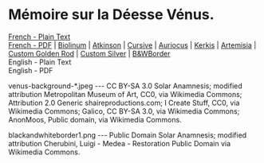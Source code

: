 # Mémoire sur la Déesse Vénus.

[French - Plain Text](full-text-french.md)  
[French - PDF](https://cdn.solaranamnesis.com/PierreLarcher/larcher_venus_1776_french.pdf) | [Biolinum](https://cdn.solaranamnesis.com/PierreLarcher/larcher_venus_1776_french_biolinum.pdf) | [Atkinson](https://cdn.solaranamnesis.com/PierreLarcher/larcher_venus_1776_french_atkinson.pdf) | [Cursive](https://cdn.solaranamnesis.com/PierreLarcher/larcher_venus_1776_french_frcursive.pdf) | [Auriocus](https://cdn.solaranamnesis.com/PierreLarcher/larcher_venus_1776_french_aurical.pdf) | [Kerkis](https://cdn.solaranamnesis.com/PierreLarcher/larcher_venus_1776_french_kerkis.pdf) | [Artemisia](https://cdn.solaranamnesis.com/PierreLarcher/larcher_venus_1776_french_artemisia.pdf) | [Custom Golden Rod](https://cdn.solaranamnesis.com/PierreLarcher/larcher_venus_1776_french_customvenus.pdf) | [Custom Silver](https://cdn.solaranamnesis.com/PierreLarcher/larcher_venus_1776_french_customvenus_silver.pdf) | [B&WBorder](https://cdn.solaranamnesis.com/PierreLarcher/larcher_venus_1776_french_larcher_venus_1776_french_bwborder.pdf)  
English - Plain Text  
English - PDF  

venus-background-*.jpeg --- CC BY-SA 3.0 Solar Anamnesis; modified attribution Metropolitan Museum of Art, CC0, via Wikimedia Commons; Attribution 2.0 Generic shaireproductions.com; I Create Stuff, CC0, via Wikimedia Commons; Galico, CC BY-SA 3.0, via Wikimedia Commons; AnonMoos, Public domain, via Wikimedia Commons.

blackandwhiteborder1.png --- Public Domain Solar Anamnesis; modified attribution Cherubini, Luigi - Medea - Restoration Public Domain via Wikimedia Commons.
